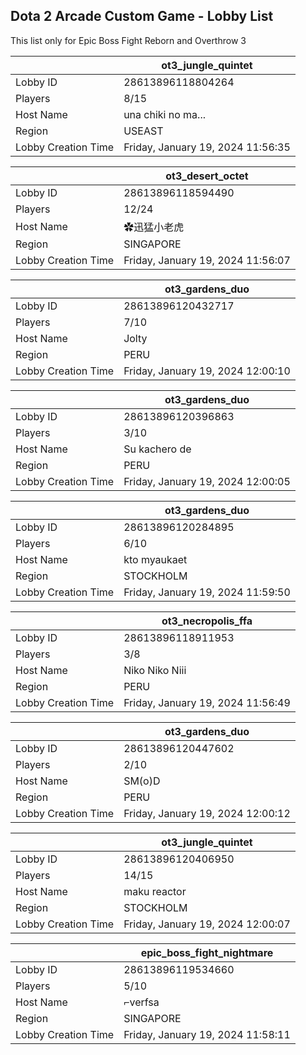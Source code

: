 ## Dota 2 Arcade Custom Game - Lobby List

This list only for Epic Boss Fight Reborn and Overthrow 3

|  | ot3_jungle_quintet |
| ------ | ------ |
| Lobby ID | 28613896118804264 |
| Players | 8/15 |
| Host Name | una chiki no ma... |
| Region | USEAST |
| Lobby Creation Time | Friday, January 19, 2024 11:56:35 |


|  | ot3_desert_octet |
| ------ | ------ |
| Lobby ID | 28613896118594490 |
| Players | 12/24 |
| Host Name | ✿迅猛小老虎 |
| Region | SINGAPORE |
| Lobby Creation Time | Friday, January 19, 2024 11:56:07 |


|  | ot3_gardens_duo |
| ------ | ------ |
| Lobby ID | 28613896120432717 |
| Players | 7/10 |
| Host Name | Jolty |
| Region | PERU |
| Lobby Creation Time | Friday, January 19, 2024 12:00:10 |


|  | ot3_gardens_duo |
| ------ | ------ |
| Lobby ID | 28613896120396863 |
| Players | 3/10 |
| Host Name | Su kachero de |
| Region | PERU |
| Lobby Creation Time | Friday, January 19, 2024 12:00:05 |


|  | ot3_gardens_duo |
| ------ | ------ |
| Lobby ID | 28613896120284895 |
| Players | 6/10 |
| Host Name | kto myaukaet |
| Region | STOCKHOLM |
| Lobby Creation Time | Friday, January 19, 2024 11:59:50 |


|  | ot3_necropolis_ffa |
| ------ | ------ |
| Lobby ID | 28613896118911953 |
| Players | 3/8 |
| Host Name | Niko Niko Niii |
| Region | PERU |
| Lobby Creation Time | Friday, January 19, 2024 11:56:49 |


|  | ot3_gardens_duo |
| ------ | ------ |
| Lobby ID | 28613896120447602 |
| Players | 2/10 |
| Host Name | SM(o)D |
| Region | PERU |
| Lobby Creation Time | Friday, January 19, 2024 12:00:12 |


|  | ot3_jungle_quintet |
| ------ | ------ |
| Lobby ID | 28613896120406950 |
| Players | 14/15 |
| Host Name | maku reactor |
| Region | STOCKHOLM |
| Lobby Creation Time | Friday, January 19, 2024 12:00:07 |


|  | epic_boss_fight_nightmare |
| ------ | ------ |
| Lobby ID | 28613896119534660 |
| Players | 5/10 |
| Host Name | ⌐verfsa |
| Region | SINGAPORE |
| Lobby Creation Time | Friday, January 19, 2024 11:58:11 |


